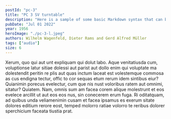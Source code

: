 ```yaml
---
postId: "pc-3"
title: "PC 3 SV turntable"
description: "Here is a sample of some basic Markdown syntax that can be used when writing Markdown content in Astro."
pubDate: "Jul 01 2022"
year: 1956
heroImage: "./pc-3-l.jpeg"
authors: Wilhelm Wagenfeld, Dieter Rams and Gerd Alfred Müller
tags: ["audio"]
size: 6
---
```


Xerum, quo qui aut unt expliquam qui dolut labo. Aque venitatiusda cum, voluptionse latur sitiae dolessi aut parist aut dollo enim qui voluptate ma dolestendit peritin re plis aut quas inctum laceat est volestemque commosa as cus endigna tectur, offic to cor sequas etum rerum idem sintibus eiur? Quianimin porecus evelectur, cum que nis nust voloribus ratem aut omnimi, sitatur? Quiatem. Nam, omnis sum am facea corem alique molestrunt et eos evelece arcillit ut aut eos eos nus, sin conecerem erum fuga. Ri oditatquam, ad quibus unda veliamenimin cusam et facea ipsamus es exerum sitate dolores editium rerore eost, temped molorro ratiae volorro te reribus dolorer sperchicium faceata tiustia prat.
